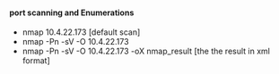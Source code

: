 #### port scanning and Enumerations
- nmap 10.4.22.173 [default scan]
- nmap -Pn -sV -O 10.4.22.173 
- nmap -Pn -sV -O 10.4.22.173 -oX nmap_result [the the result in xml format]
